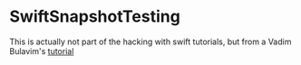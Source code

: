 #  SwiftSnapshotTesting

This is actually not part of the hacking with swift tutorials, but from a Vadim Bulavim's [tutorial](https://www.vadimbulavin.com/snapshot-testing-swiftui-views/)
